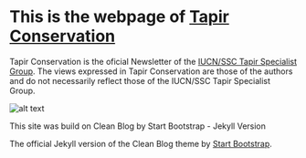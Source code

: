 # This is the webpage of [Tapir Conservation](http://tapirconservation.github.io)

Tapir Conservation is the oficial Newsletter of the [IUCN/SSC Tapir Specialist Group](http://www.tapirs.org). The views expressed in Tapir Conservation are those of the authors and do not necessarily reflect those of the IUCN/SSC Tapir Specialist Group.

![alt text](http://www.tapirs.org/Downloads/tsg-brand-docs/tsg_logo.gif)

This site was build on Clean Blog by Start Bootstrap - Jekyll Version

The official Jekyll version of the Clean Blog theme by [Start Bootstrap](http://startbootstrap.com/template-overviews/clean-blog/).
